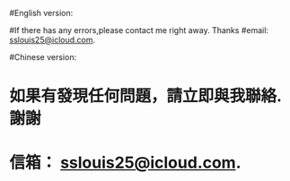 #English version:

#If there has any errors,please contact me right away. Thanks
#email: sslouis25@icloud.com.

#Chinese version:

# 如果有發現任何問題，請立即與我聯絡.謝謝
# 信箱： sslouis25@icloud.com.
